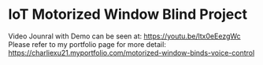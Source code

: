 # IoT Motorized Window Blind Project
Video Jounral with Demo can be seen at: https://youtu.be/ltx0eEezgWc  
Please refer to my portfolio page for more detail: https://charliexu21.myportfolio.com/motorized-window-binds-voice-control
